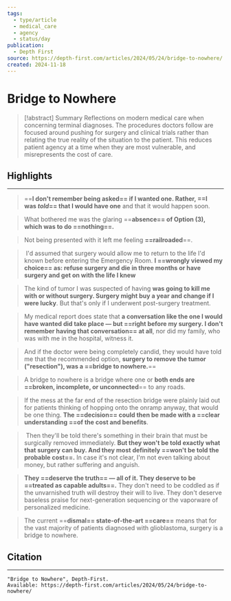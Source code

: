 ```yaml
---
tags:
  - type/article
  - medical_care
  - agency
  - status/day
publication:
  - Depth First
source: https://depth-first.com/articles/2024/05/24/bridge-to-nowhere/
created: 2024-11-18
---
```

# Bridge to Nowhere

> [!abstract] Summary
> Reflections on modern medical care when concerning terminal diagnoses. The procedures doctors follow are focused around pushing for surgery and clinical trials rather than relating the true reality of the situation to the patient. This reduces patient agency at a time when they are most vulnerable, and misrepresents the cost of care.
## Highlights
---
> ==**I don't remember being asked== if I wanted one. Rather, ==I was _told_== that I would have one** and that it would happen soon.

> What bothered me was the glaring ==**absence== of Option (3), which was to do ==nothing==.**

> Not being presented with it left me feeling **==railroaded**==.

>  I'd assumed that surgery would allow me to return to the life I'd known before entering the Emergency Room. **I ==wrongly viewed my choice== as: refuse surgery and die in three months or have surgery and get on with the life I knew**

> The kind of tumor I was suspected of having **was going to kill me with or without surgery. Surgery might buy a year and change if I were lucky**. But that's only if I underwent post-surgery treatment.

> My medical report does state that **a conversation like the one I would have wanted did take place — but ==right before my surgery. I don't remember having that conversation== at all**, nor did my family, who was with me in the hospital, witness it.

> And if the doctor were being completely candid, they would have told me that the recommended option, **surgery to remove the tumor ("resection"), was a ==bridge to nowhere.**==

> A bridge to nowhere is a bridge where one or **both ends are ==broken, incomplete, or unconnected**== to any roads.

> If the mess at the far end of the resection bridge were plainly laid out for patients thinking of hopping onto the onramp anyway, that would be one thing. **The ==decision== could then be made with a ==clear understanding ==of the cost and benefits**.

>  Then they'll be told there's something in their brain that must be surgically removed immediately. **But they won't be told exactly what that surgery can buy. And they most definitely ==won't be told the probable cost==.** In case it's not clear, I'm not even talking about money, but rather suffering and anguish.

> **They ==deserve the truth== — all of it. They deserve to be ==treated as capable adults==.** They don't need to be coddled as if the unvarnished truth will destroy their will to live. They don't deserve baseless praise for next-generation sequencing or the vaporware of personalized medicine.

> The current ==**dismal== state-of-the-art ==care==** means that for the vast majority of patients diagnosed with glioblastoma, surgery is a bridge to nowhere.
## Citation
---
```
"Bridge to Nowhere", Depth-First.
Available: https://depth-first.com/articles/2024/05/24/bridge-to-nowhere/
```

